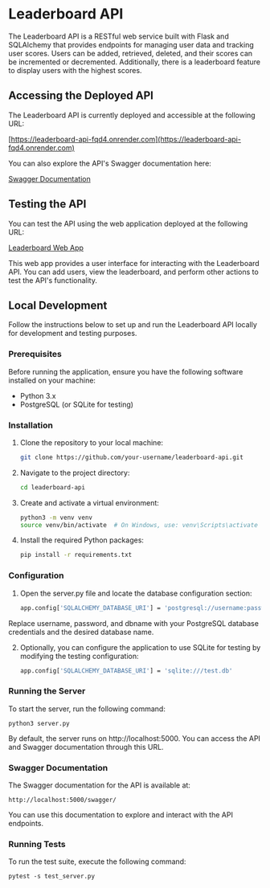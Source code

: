 # Leaderboard API

The Leaderboard API is a RESTful web service built with Flask and SQLAlchemy that provides endpoints for managing user data and tracking user scores. Users can be added, retrieved, deleted, and their scores can be incremented or decremented. Additionally, there is a leaderboard feature to display users with the highest scores.

## Accessing the Deployed API

The Leaderboard API is currently deployed and accessible at the following URL:

[https://leaderboard-api-fqd4.onrender.com](https://leaderboard-api-fqd4.onrender.com)

You can also explore the API's Swagger documentation here:

[Swagger Documentation](https://leaderboard-api-fqd4.onrender.com/swagger/)

## Testing the API

You can test the API using the web application deployed at the following URL:

[Leaderboard Web App](https://leaderboard-ui-ashy.vercel.app)

This web app provides a user interface for interacting with the Leaderboard API. You can add users, view the leaderboard, and perform other actions to test the API's functionality.

## Local Development

Follow the instructions below to set up and run the Leaderboard API locally for development and testing purposes.

### Prerequisites

Before running the application, ensure you have the following software installed on your machine:

- Python 3.x
- PostgreSQL (or SQLite for testing)

### Installation

1. Clone the repository to your local machine:

   ```bash
   git clone https://github.com/your-username/leaderboard-api.git
   ```

2. Navigate to the project directory:

    ```bash
    cd leaderboard-api
    ```

3. Create and activate a virtual environment:

    ```bash
    python3 -m venv venv
    source venv/bin/activate  # On Windows, use: venv\Scripts\activate
    ```

4. Install the required Python packages:

    ```bash
    pip install -r requirements.txt
    ```

### Configuration

1. Open the server.py file and locate the database configuration section:

    ```bash
    app.config['SQLALCHEMY_DATABASE_URI'] = 'postgresql://username:password@localhost/dbname'
    ```

Replace username, password, and dbname with your PostgreSQL database credentials and the desired database name.

2. Optionally, you can configure the application to use SQLite for testing by modifying the testing configuration:

    ```bash
    app.config['SQLALCHEMY_DATABASE_URI'] = 'sqlite:///test.db'
    ```

### Running the Server

To start the server, run the following command:

    python3 server.py

By default, the server runs on http://localhost:5000. You can access the API and Swagger documentation through this URL.

### Swagger Documentation

The Swagger documentation for the API is available at:

    http://localhost:5000/swagger/

You can use this documentation to explore and interact with the API endpoints.

### Running Tests

To run the test suite, execute the following command:

    pytest -s test_server.py
